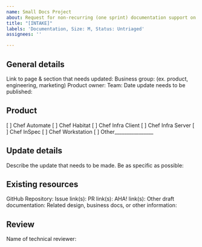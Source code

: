 ```yaml
---
name: Small Docs Project
about: Request for non-recurring (one sprint) documentation support on existing content.
title: "[INTAKE]"
labels: 'Documentation, Size: M, Status: Untriaged'
assignees: ''

---
```


## General details

Link to page & section that needs updated:
Business group: (ex. product, engineering, marketing)
Product owner:
Team:
Date update needs to be published:


## Product
[ ] Chef Automate
[ ] Chef Habitat
[ ] Chef Infra Client
[ ] Chef Infra Server
[ ] Chef InSpec
[ ] Chef Workstation
[ ] Other________________

## Update details

Describe the update that needs to be made. Be as specific as possible:

## Existing resources

GitHub Repository:
Issue link(s):
PR link(s):
AHA! link(s):
Other draft documentation:
Related design, business docs, or other information:

## Review

Name of technical reviewer:
